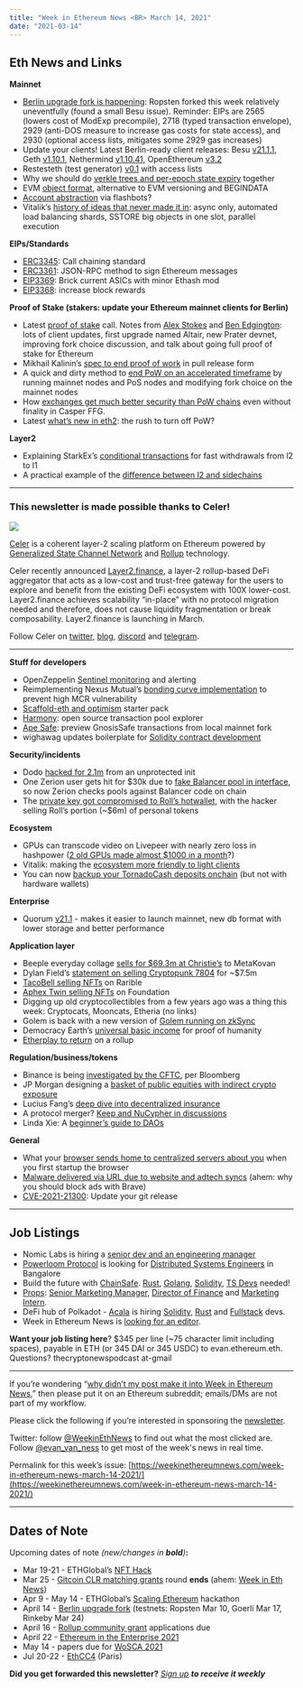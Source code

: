 ```yaml
---
title: "Week in Ethereum News <BR> March 14, 2021"
date: "2021-03-14"
---
```


## **Eth News and Links**

**Mainnet**

- [Berlin upgrade fork is happening](https://blog.ethereum.org/2021/03/08/ethereum-berlin-upgrade-announcement/): Ropsten forked this week relatively uneventfully (found a small Besu issue). Reminder: EIPs are 2565 (lowers cost of ModExp precompile), 2718 (typed transaction envelope), 2929 (anti-DOS measure to increase gas costs for state access), and 2930 (optional access lists, mitigates some 2929 gas increases)
- Update your clients! Latest Berlin-ready client releases: Besu [v21.1.1](https://github.com/hyperledger/besu/releases/tag/21.1.1), Geth [v1.10.1](https://github.com/ethereum/go-ethereum/releases/tag/v1.10.1), Nethermind [v1.10.41](https://github.com/NethermindEth/nethermind/releases/tag/1.10.41), OpenEthereum [v3.2](https://github.com/openethereum/openethereum/releases/tag/v3.2.0)
- Restesteth (test generator) [v0.1](https://github.com/ethereum/retesteth/releases/tag/v0.1.0-accesslist) with access lists
- Why we should do [verkle trees and per-epoch state expiry](https://hackmd.io/@HWeNw8hNRimMm2m2GH56Cw/state_expiry_paths) together
- EVM [object format](https://notes.ethereum.org/@axic/evm-object-format), alternative to EVM versioning and BEGINDATA
- [Account abstraction](https://github.com/flashbots/pm/issues/24) via flashbots?
- Vitalik’s [history of ideas that never made it in](https://www.reddit.com/r/ethereum/comments/m4ftnv/some_technical_proposals_that_were_considered_for/): async only, automated load balancing shards, SSTORE big objects in one slot, parallel execution

**EIPs/Standards**

- [ERC3345](https://github.com/ethereum/EIPs/blob/ab47267999dab7aaf09580ca7d18a415bacb9879/EIPS/eip-3345.md): Call chaining standard
- [ERC3361](https://github.com/ethereum/EIPs/blob/75733a015350518c622484d20e0fc2dcd5a94598/EIPS/eip-3361.md): JSON-RPC method to sign Ethereum messages
- [EIP3369](https://github.com/ethereum/EIPs/blob/f4c510a3d657e77b42fd8afe11f7731ff03532e9/EIPS/eip-3369.md): Brick current ASICs with minor Ethash mod
- [EIP3368](https://eips.ethereum.org/EIPS/eip-3368): increase block rewards

**Proof of Stake (stakers: update your Ethereum mainnet clients for Berlin)**

- Latest [proof of stake](https://youtu.be/s017DQlsCCw?t=302) call. Notes from [Alex Stokes](https://twitter.com/ralexstokes/status/1370027668960284677) and [Ben Edgington](https://hackmd.io/@benjaminion/HkIXJsDmd): lots of client updates, first upgrade named Altair, new Prater devnet, improving fork choice discussion, and talk about going full proof of stake for Ethereum
- Mikhail Kalinin’s [spec to end proof of work](https://github.com/ethereum/eth2.0-specs/pull/2229) in pull release form
- A quick and dirty method to [end PoW on an accelerated timeframe](https://notes.ethereum.org/@vbuterin/B1mUf6DXO) by running mainnet nodes and PoS nodes and modifying fork choice on the mainnet nodes
- How [exchanges get much better security than PoW chains](https://ethresear.ch/t/high-confidence-single-block-confirmations-in-casper-ffg/8909) even without finality in Casper FFG.
- Latest [what’s new in eth2](https://hackmd.io/@benjaminion/eth2_news/https%3A%2F%2Fhackmd.io%2F%40benjaminion%2Fwnie2_210313): the rush to turn off PoW?

**Layer2**

- Explaining StarkEx’s [conditional transactions](https://medium.com/starkware/conditional-transfers-the-key-to-interoperability-2e1de044fb65) for fast withdrawals from l2 to l1
- A practical example of the [difference between l2 and sidechains](https://gourmetcrypto.substack.com/p/layer-2-for-beginners)

* * *

### **This newsletter is made possible thanks to Celer!**

![](https://weekinethereumnews.com/wp-content/uploads/2020/11/Screenshot-from-2020-11-22-15-36-32.png)

[Celer](http://celer.network/) is a coherent layer-2 scaling platform on Ethereum powered by [Generalized State Channel Network](https://www.celer.network/docs/celercore/index.html) and [Rollup](https://medium.com/celer-network/adding-hybrid-pos-rollup-sidechain-to-celers-coherent-layer-2-platform-d1d3067fe593) technology.

Celer recently announced [Layer2.finance](https://layer2.finance/), a layer-2 rollup-based DeFi aggregator that acts as a low-cost and trust-free gateway for the users to explore and benefit from the existing DeFi ecosystem with 100X lower-cost. Layer2.finance achieves scalability “in-place” with no protocol migration needed and therefore, does not cause liquidity fragmentation or break composability. Layer2.finance is launching in March.

Follow Celer on [twitter](https://twitter.com/CelerNetwork), [blog](https://blog.celer.network/), [discord](https://discord.com/invite/Trhab5w) and [telegram](https://t.me/celernetwork).

* * *

**Stuff for developers**

- OpenZeppelin [Sentinel monitoring](https://blog.openzeppelin.com/introducing-sentinels/) and alerting
- Reimplementing Nexus Mutual’s [bonding curve implementation](https://medium.com/nexus-mutual/our-bonding-curve-has-been-improved-e6d9d0cec7d1) to prevent high MCR vulnerability
- [Scaffold-eth and optimism](https://azfuller20.medium.com/optimism-scaffold-eth-draft-b76d3e6849e8) starter pack
- [Harmony](https://github.com/itzmeanjan/harmony): open source transaction pool explorer
- [Ape Safe](https://twitter.com/bantg/status/1368650716076769281): preview GnosisSafe transactions from local mainnet fork
- wighawag updates boilerplate for [Solidity contract development](https://twitter.com/wighawag/status/1369019735896186889)

**Security/incidents**

- Dodo [hacked for 2.1m](https://www.rekt.news/au-dodo-rekt/) from an unprotected init
- One Zerion user gets hit for $30k due to [fake Balancer pool in interface](https://blog.zerion.io/post-mortem-on-zerions-asset-phishing-attack-4fa9516414a3), so now Zerion checks pools against Balancer code on chain
- The [private key got compromised to Roll’s hotwallet](https://twitter.com/tryrollhq/status/1371179318496354304), with the hacker selling Roll’s portion (~$6m) of personal tokens

**Ecosystem**

- GPUs can transcode video on Livepeer with nearly zero loss in hashpower ([2 old GPUs made almost $1000 in a month](https://hackernoon.com/i-earn-dollar1000-a-month-using-my-old-nvidia-gpus-a-how-to-guide-vj7833be)?)
- Vitalik: making the [ecosystem more friendly to light clients](https://www.reddit.com/r/ethereum/comments/m0tqz5/making_the_ecosystem_more_lightclient_friendly/)
- You can now [backup your TornadoCash deposits onchain](https://tornado-cash.medium.com/tornado-cash-adds-on-chain-deposit-backups-dbef9ac9e61d) (but not with hardware wallets)

**Enterprise**

- Quorum [v21.1](https://consensys.net/blog/quorum/consensys-quorum-21-1-0-features-enhanced-ethereum-mainnet-compatibility/) - makes it easier to launch mainnet, new db format with lower storage and better performance

**Application layer**

- Beeple everyday collage [sells for $69.3m at Christie’s](https://twitter.com/ChristiesInc/status/1370436536626511879) to MetaKovan
- Dylan Field’s [statement on selling Cryptopunk 7804](https://www.youtube.com/watch?v=hb5LapixLbk&t=3236s) for ~$7.5m
- [TacoBell selling NFTs](https://twitter.com/tacobell/status/1368807880434982912) on Rarible
- [Aphex Twin selling NFTs](https://foundation.app/AphexTwin) on Foundation
- Digging up old cryptocollectibles from a few years ago was a thing this week: Cryptocats, Mooncats, Etheria (no links)
- Golem is back with a new version of [Golem running on zkSync](https://blog.golemproject.net/mainnet-release-beta-i/)
- Democracy Earth’s [universal basic income](https://blog.kleros.io/proof-of-humanity-an-explainer/) for proof of humanity
- [Etherplay to return](https://etherplay.medium.com/etherplay-is-back-de0d848d2859) on a rollup

**Regulation/business/tokens**

- Binance is being [investigated by the CFTC](https://www.bloomberg.com/news/articles/2021-03-12/crypto-exchange-binance-investigated-by-u-s-over-who-s-trading), per Bloomberg
- JP Morgan designing a [basket of public equities with indirect crypto exposure](https://www.theblockcrypto.com/linked/97815/jpmorgan-crypto-public-companies-basket-document-sec)
- Lucius Fang’s [deep dive into decentralized insurance](https://www.coingecko.com/buzz/decentralized-insurance-deep-dive)
- A protocol merger? [Keep and NuCypher in discussions](https://twitter.com/mhluongo/status/1368963503663513606)
- Linda Xie: A [beginner’s guide to DAOs](https://linda.mirror.xyz/Vh8K4leCGEO06_qSGx-vS5lvgUqhqkCz9ut81WwCP2o)

**General**

- What your [browser sends home to centralized servers about you](https://brave.com/popular-browsers-first-run/) when you first startup the browser
- [Malware delivered via URL due to website and adtech syncs](https://mediatrust.com/blog/march-2021-digital-trends-user-sync-hijackings) (ahem: why you should block ads with Brave)
- [CVE-2021-21300](https://lwn.net/Articles/848893/): Update your git release

* * *

## **Job Listings**

- Nomic Labs is hiring a [senior dev and an engineering manager](https://www.notion.so/Nomic-Labs-jobs-991b37c547554f75b89a95f437fd5056)
- [Powerloom Protocol](https://powerloom.io/) is looking for [Distributed Systems Engineers](https://angel.co/company/powerloom/jobs) in Bangalore
- Build the future with [ChainSafe](https://chainsafe.io/careers/openpositions). [Rust](https://chainsafe.io/careers/openpositions/rust-developer), [Golang](https://chainsafe.io/careers/openpositions/lead-golang-developer), [Solidity](https://chainsafe.io/careers/openpositions/solidity-engineer), [TS Devs](https://chainsafe.io/careers/openpositions/ethereum-typescript-developer) needed!
- [Props](https://www.propsproject.com/): [Senior Marketing Manager](https://www.propsproject.com/careers?gh_jid=2954767), [Director of Finance](https://www.propsproject.com/careers?gh_jid=2933297) and [Marketing Intern](https://www.propsproject.com/careers?gh_jid=2954773).
- DeFi hub of Polkadot - [Acala](https://acala.network/jobs) is hiring [Solidity](https://jobs.lever.co/acala/e21fa149-101d-4f94-997e-f1f9414cbd56), [Rust](https://jobs.lever.co/acala/3c16081e-b40c-473c-aaaa-a761aac07a70) and [Fullstack](https://jobs.lever.co/acala/c5ff6bb8-79db-4373-b3c4-4ec369a29799) devs.
- Week in Ethereum News is [looking for an editor](https://twitter.com/evan_van_ness/status/1370826680420417536).

**Want your job listing here**? $345 per line (~75 character limit including spaces), payable in ETH (or 345 DAI or 345 USDC) to evan.ethereum.eth. Questions? thecryptonewspodcast at-gmail

* * *

If you’re wondering “[why didn’t my post make it into Week in Ethereum News](https://www.evanvanness.com/post/179914035841/why-didnt-my-post-make-the-newsletter),” then please put it on an Ethereum subreddit; emails/DMs are not part of my workflow.

Please click the following if you’re interested in sponsoring the [newsletter](https://www.evanvanness.com/post/625741875743227904/evan-is-live-on-balancer).

Twitter: follow [@WeekinEthNews](https://twitter.com/WeekInEthNews) to find out what the most clicked are. Follow [@evan\_van\_ness](https://twitter.com/evan_van_ness) to get most of the week's news in real time.

Permalink for this week’s issue: [https://weekinethereumnews.com/week-in-ethereum-news-march-14-2021/](https://weekinethereumnews.com/week-in-ethereum-news-march-14-2021/)

* * *

## **Dates of Note**

Upcoming dates of note _(_new/changes in **bold**_)_**:**

- Mar 19-21 - ETHGlobal’s [NFT Hack](https://nft.ethglobal.co/)
- Mar 25 - [Gitcoin CLR matching grants](https://gitcoin.co/grants/) round **ends** (ahem: [Week in Eth News](https://gitcoin.co/grants/237/week-in-ethereum-news))
- Apr 9 - May 14 - ETHGlobal’s [Scaling Ethereum](https://scaling.ethglobal.co/) hackathon
- April 14 - [Berlin upgrade fork](https://github.com/ethereum/pm/issues/248#issuecomment-782069875) (testnets: Ropsten Mar 10, Goerli Mar 17, Rinkeby Mar 24)
- April 16 - [Rollup community grant](https://esp.ethereum.foundation/en/rollup-grants/) applications due
- April 22 - [Ethereum in the Enterprise 2021](https://www.conference2021.entethalliance.org/)
- May 14 - papers due for [WoSCA 2021](https://trailofbits.github.io/WoSCA/)
- Jul 20-22 - [EthCC4](https://ethcc.io/) (Paris)

**Did you get forwarded this newsletter?** _[Sign up](https://weekinethereum.substack.com/subscribe#about) **to receive it weekly**_
